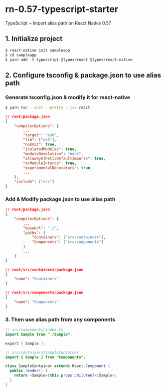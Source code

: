 # rn-0.57-typescript-starter

TypeScript + Import alias path on React Native 0.57

## 1. Initialize project

```bash
$ react-native init sampleapp
$ cd sampleapp
$ yarn add -D typescript @types/react @types/react-native
```

## 2. Configure tsconfig & package.json to use alias path

### Generate tsconfig.json & modify it for react-native

```bash
$ yarn tsc --init --pretty --jsx react
```

```json
// root/package.json
{
    "compilerOptions": {
        ...
        "target": "es6",
        "lib": ["es6"],
        "noEmit": true,
        "isolatedModules": true,
        "moduleResolution": "node",
        "allowSyntheticDefaultImports": true,
        "esModuleInterop": true,
        "experimentalDecorators": true,
        ...
    },
    "include": ["src"]
}
```

### Add & Modify package.json to use alias path

```json
// root/package.json
{
    "compilerOptions": {
        ...
        "baseUrl": "./",
        "paths": {
            "Containers": ["src/containers"],
            "Components": ["src/components"]
        }
        ...
    }
}
```

```json
// root/src/containers/package.json
{
    "name": "Containers"
}

// root/src/components/package.json
{
    "name": "Components"
}
```

### 3. Then use alias path from any components

```java
// src/components/index.ts
import Sample from "./Sample";

export { Sample };

// src/containers/SampleContainer
import { Sample } from "Components";

class SampleContainer extends React.Component {
  public render() {
    return <Sample>{this.props.children}</Sample>;
  }
}
```
